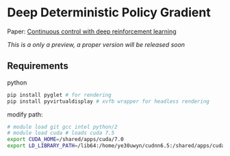 # Deep Deterministic Policy Gradient
Paper: [Continuous control with deep reinforcement learning](http://arxiv.org/abs/1509.02971)

*This is a only a preview, a proper version will be released soon*

## Requirements
python
```bash
pip install pyglet # for rendering
pip install pyvirtualdisplay # xvfb wrapper for headless rendering
```
modify path:
```bash
# module load git gcc intel python/2
# module load cuda # loads cuda 7.5
export CUDA_HOME=/shared/apps/cuda/7.0
export LD_LIBRARY_PATH=/lib64:/home/ye30uwyn/cudnn6.5:/shared/apps/cuda/7.0/lib64:$LD_LIBRARY_PATH
```
